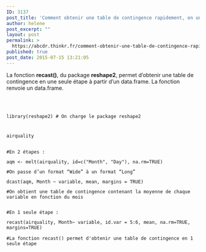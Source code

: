 ```yaml
---
ID: 3137
post_title: 'Comment obtenir une table de contingence rapidement, en une seule étape ? : recast'
author: helene
post_excerpt: ""
layout: post
permalink: >
  https://abcdr.thinkr.fr/comment-obtenir-une-table-de-contingence-rapidement-en-une-seule-etape-recast/
published: true
post_date: 2015-07-15 13:21:05
---
```

<p>La fonction <b>recast()</b>, du package <b>reshape2</b>, permet d’obtenir une table de contingence en une seule étape à partir d’un data.frame. La fonction renvoie un data.frame.</p><p> </p><p> <pre><code><br />library(reshape2) # On charge le package reshape2</p><p> </p><p>airquality<br /><br /><br />#En 2 étapes : </p><p>aqm &lt;- melt(airquality, id=c("Month", "Day"), na.rm=TRUE)</p><p>#On passe d’un format “Wide” à un format “Long”</p><p>dcast(aqm, Month ~ variable, mean, margins = TRUE)</p><p>#On obtient une table de contingence contenant la moyenne de chaque variable en fonction du mois</p><p> <br />#En 1 seule étape : </p><p>recast(airquality, Month~ variable, id.var = 5:6, mean, na.rm=TRUE, margins=TRUE)</p><p>#La fonction recast() permet d'obtenir une table de contingence en 1 seule étape<br /> </code></pre>   </p>